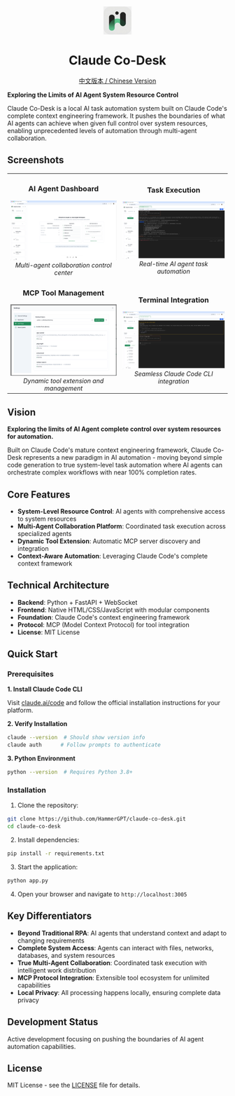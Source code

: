 <div align="center">
  <img src="static/assets/icons/system/app-icon-192.png" alt="Claude Co-Desk Logo" width="64" height="64">
  <h1>Claude Co-Desk</h1>
  <p>
    <a href="README_CN.md">中文版本 / Chinese Version</a>
  </p>
</div>

**Exploring the Limits of AI Agent System Resource Control**

Claude Co-Desk is a local AI task automation system built on Claude Code's complete context engineering framework. It pushes the boundaries of what AI agents can achieve when given full control over system resources, enabling unprecedented levels of automation through multi-agent collaboration.

## Screenshots

<div align="center">
  
<table>
<tr>
<td align="center">
<h3>AI Agent Dashboard</h3>
<img src="docs/screenshots/main-dashboard.png" alt="AI Agent Dashboard" width="400">
<br>
<em>Multi-agent collaboration control center</em>
</td>
<td align="center">
<h3>Task Execution</h3>
<img src="docs/screenshots/task-execution.png" alt="Task Execution" width="400">
<br>
<em>Real-time AI agent task automation</em>
</td>
</tr>
<tr>
<td align="center">
<h3>MCP Tool Management</h3>
<img src="docs/screenshots/mcp-tools.png" alt="MCP Tool Management" width="400">
<br>
<em>Dynamic tool extension and management</em>
</td>
<td align="center">
<h3>Terminal Integration</h3>
<img src="docs/screenshots/terminal-integration.png" alt="Terminal Integration" width="400">
<br>
<em>Seamless Claude Code CLI integration</em>
</td>
</tr>
</table>

</div>

## Vision

**Exploring the limits of AI Agent complete control over system resources for automation.**

Built on Claude Code's mature context engineering framework, Claude Co-Desk represents a new paradigm in AI automation - moving beyond simple code generation to true system-level task automation where AI agents can orchestrate complex workflows with near 100% completion rates.

## Core Features

- **System-Level Resource Control**: AI agents with comprehensive access to system resources
- **Multi-Agent Collaboration Platform**: Coordinated task execution across specialized agents
- **Dynamic Tool Extension**: Automatic MCP server discovery and integration
- **Context-Aware Automation**: Leveraging Claude Code's complete context framework

## Technical Architecture

- **Backend**: Python + FastAPI + WebSocket
- **Frontend**: Native HTML/CSS/JavaScript with modular components
- **Foundation**: Claude Code's context engineering framework
- **Protocol**: MCP (Model Context Protocol) for tool integration
- **License**: MIT License

## Quick Start

### Prerequisites

**1. Install Claude Code CLI**

Visit [claude.ai/code](https://claude.ai/code) and follow the official installation instructions for your platform.

**2. Verify Installation**
```bash
claude --version  # Should show version info
claude auth      # Follow prompts to authenticate
```

**3. Python Environment**
```bash
python --version  # Requires Python 3.8+
```

### Installation

1. Clone the repository:
```bash
git clone https://github.com/HammerGPT/claude-co-desk.git
cd claude-co-desk
```

2. Install dependencies:
```bash
pip install -r requirements.txt
```

3. Start the application:
```bash
python app.py
```

4. Open your browser and navigate to `http://localhost:3005`

## Key Differentiators

- **Beyond Traditional RPA**: AI agents that understand context and adapt to changing requirements
- **Complete System Access**: Agents can interact with files, networks, databases, and system resources
- **True Multi-Agent Collaboration**: Coordinated task execution with intelligent work distribution
- **MCP Protocol Integration**: Extensible tool ecosystem for unlimited capabilities
- **Local Privacy**: All processing happens locally, ensuring complete data privacy

## Development Status

Active development focusing on pushing the boundaries of AI agent automation capabilities.

## License

MIT License - see the [LICENSE](LICENSE) file for details.